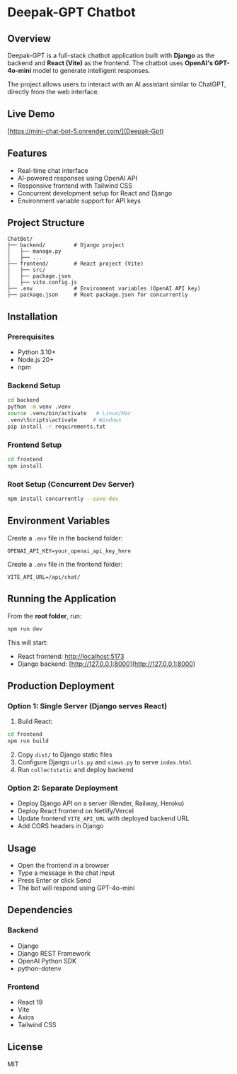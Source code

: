 # Deepak-GPT Chatbot

## Overview

Deepak-GPT is a full-stack chatbot application built with **Django** as the backend and **React (Vite)** as the frontend. The chatbot uses **OpenAI's GPT-4o-mini** model to generate intelligent responses.

The project allows users to interact with an AI assistant similar to ChatGPT, directly from the web interface.

## Live Demo
[https://mini-chat-bot-5.onrender.com/](Deepak-Gpt)

## Features

* Real-time chat interface
* AI-powered responses using OpenAI API
* Responsive frontend with Tailwind CSS
* Concurrent development setup for React and Django
* Environment variable support for API keys

## Project Structure

```
ChatBot/
├── backend/         # Django project
│   ├── manage.py
│   ├── ...
├── frontend/        # React project (Vite)
│   ├── src/
│   ├── package.json
│   ├── vite.config.js
├── .env             # Environment variables (OpenAI API key)
├── package.json     # Root package.json for concurrently
```

## Installation

### Prerequisites

* Python 3.10+
* Node.js 20+
* npm

### Backend Setup

```bash
cd backend
python -m venv .venv
source .venv/bin/activate   # Linux/Mac
.venv\Scripts\activate     # Windows
pip install -r requirements.txt
```

### Frontend Setup

```bash
cd frontend
npm install
```

### Root Setup (Concurrent Dev Server)

```bash
npm install concurrently --save-dev
```

## Environment Variables

Create a `.env` file in the backend folder:

```
OPENAI_API_KEY=your_openai_api_key_here
```

Create a `.env` file in the frontend folder:

```
VITE_API_URL=/api/chat/
```

## Running the Application

From the **root folder**, run:

```bash
npm run dev
```

This will start:

* React frontend: [http://localhost:5173](http://localhost:5173)
* Django backend: [http://127.0.0.1:8000](http://127.0.0.1:8000)

## Production Deployment

### Option 1: Single Server (Django serves React)

1. Build React:

```bash
cd frontend
npm run build
```

2. Copy `dist/` to Django static files
3. Configure Django `urls.py` and `views.py` to serve `index.html`
4. Run `collectstatic` and deploy backend

### Option 2: Separate Deployment

* Deploy Django API on a server (Render, Railway, Heroku)
* Deploy React frontend on Netlify/Vercel
* Update frontend `VITE_API_URL` with deployed backend URL
* Add CORS headers in Django

## Usage

* Open the frontend in a browser
* Type a message in the chat input
* Press Enter or click Send
* The bot will respond using GPT-4o-mini

## Dependencies

### Backend

* Django
* Django REST Framework
* OpenAI Python SDK
* python-dotenv

### Frontend

* React 19
* Vite
* Axios
* Tailwind CSS

## License

MIT
